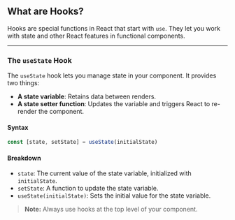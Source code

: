## What are Hooks?

Hooks are special functions in React that start with `use`. They let you work with state and other React features in functional components.

---

### The `useState` Hook

The `useState` hook lets you manage state in your component. It provides two things:

- **A state variable**: Retains data between renders.
- **A state setter function**: Updates the variable and triggers React to re-render the component.

#### Syntax

```js
const [state, setState] = useState(initialState)
```

#### Breakdown

- `state`: The current value of the state variable, initialized with `initialState`.
- `setState`: A function to update the state variable.
- `useState(initialState)`: Sets the initial value for the state variable.

> **Note:** Always use hooks at the top level of your component.


